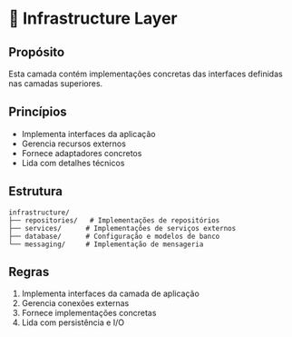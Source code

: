 # 🔧 Infrastructure Layer

## Propósito

Esta camada contém implementações concretas das interfaces definidas nas camadas superiores.

## Princípios

- Implementa interfaces da aplicação
- Gerencia recursos externos
- Fornece adaptadores concretos
- Lida com detalhes técnicos

## Estrutura

```plaintext
infrastructure/
├── repositories/   # Implementações de repositórios
├── services/      # Implementações de serviços externos
├── database/      # Configuração e modelos de banco
└── messaging/     # Implementação de mensageria
```

## Regras

1. Implementa interfaces da camada de aplicação
2. Gerencia conexões externas
3. Fornece implementações concretas
4. Lida com persistência e I/O
